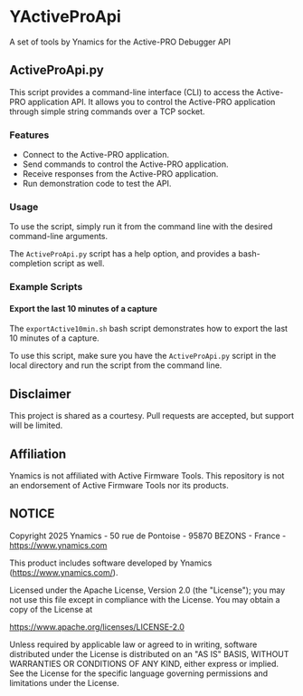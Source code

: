 # YActiveProApi

A set of tools by Ynamics for the Active-PRO Debugger API

## ActiveProApi.py

This script provides a command-line interface (CLI) to access the Active-PRO application API.
It allows you to control the Active-PRO application through simple string commands over a TCP socket.

### Features

- Connect to the Active-PRO application.
- Send commands to control the Active-PRO application.
- Receive responses from the Active-PRO application.
- Run demonstration code to test the API.

### Usage

To use the script, simply run it from the command line with the desired command-line arguments.

The `ActiveProApi.py` script has a help option, and provides a bash-completion script as well.

### Example Scripts

#### Export the last 10 minutes of a capture

The `exportActive10min.sh` bash script demonstrates how to export the last 10 minutes of a capture.

To use this script, make sure you have the `ActiveProApi.py` script in the local directory and run the script from the command line.


## Disclaimer

This project is shared as a courtesy. Pull requests are accepted, but support will be limited.

## Affiliation

Ynamics is not affiliated with Active Firmware Tools.
This repository is not an endorsement of Active Firmware Tools nor its products.

## NOTICE

Copyright 2025 Ynamics - 50 rue de Pontoise - 95870 BEZONS - France - https://www.ynamics.com

This product includes software developed by Ynamics (https://www.ynamics.com/).

Licensed under the Apache License, Version 2.0 (the "License");
you may not use this file except in compliance with the License.
You may obtain a copy of the License at

https://www.apache.org/licenses/LICENSE-2.0

Unless required by applicable law or agreed to in writing, software
distributed under the License is distributed on an "AS IS" BASIS,
WITHOUT WARRANTIES OR CONDITIONS OF ANY KIND, either express or implied.
See the License for the specific language governing permissions and
limitations under the License.
